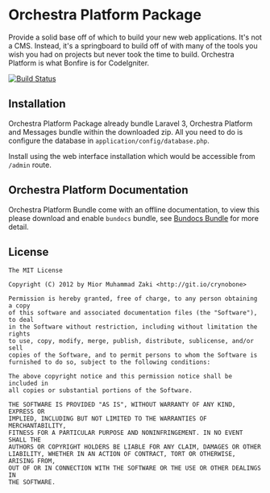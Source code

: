 Orchestra Platform Package
==============

Provide a solid base off of which to build your new web applications. It's not a CMS. Instead, it's a springboard to build off of with many of the tools you wish you had on projects but never took the time to build. 
Orchestra Platform is what Bonfire is for CodeIgniter.

[![Build Status](https://secure.travis-ci.org/orchestral/platform.png?branch=laravel)](http://travis-ci.org/orchestral/platform)

## Installation

Orchestra Platform Package already bundle Laravel 3, Orchestra Platform and Messages bundle within the downloaded zip. All you need to do is configure the database in `application/config/database.php`.

Install using the web interface installation which would be accessible from `/admin` route.

## Orchestra Platform Documentation

Orchestra Platform Bundle come with an offline documentation, to view this please download and enable `bundocs` bundle, see [Bundocs Bundle](http://bundles.laravel.com/bundle/bundocs) for more detail.


## License

	The MIT License

	Copyright (C) 2012 by Mior Muhammad Zaki <http://git.io/crynobone>

	Permission is hereby granted, free of charge, to any person obtaining a copy
	of this software and associated documentation files (the "Software"), to deal
	in the Software without restriction, including without limitation the rights
	to use, copy, modify, merge, publish, distribute, sublicense, and/or sell
	copies of the Software, and to permit persons to whom the Software is
	furnished to do so, subject to the following conditions:

	The above copyright notice and this permission notice shall be included in
	all copies or substantial portions of the Software.

	THE SOFTWARE IS PROVIDED "AS IS", WITHOUT WARRANTY OF ANY KIND, EXPRESS OR
	IMPLIED, INCLUDING BUT NOT LIMITED TO THE WARRANTIES OF MERCHANTABILITY,
	FITNESS FOR A PARTICULAR PURPOSE AND NONINFRINGEMENT. IN NO EVENT SHALL THE
	AUTHORS OR COPYRIGHT HOLDERS BE LIABLE FOR ANY CLAIM, DAMAGES OR OTHER
	LIABILITY, WHETHER IN AN ACTION OF CONTRACT, TORT OR OTHERWISE, ARISING FROM,
	OUT OF OR IN CONNECTION WITH THE SOFTWARE OR THE USE OR OTHER DEALINGS IN
	THE SOFTWARE.

